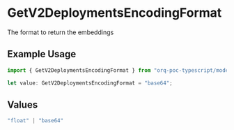 # GetV2DeploymentsEncodingFormat

The format to return the embeddings

## Example Usage

```typescript
import { GetV2DeploymentsEncodingFormat } from "orq-poc-typescript/models/operations";

let value: GetV2DeploymentsEncodingFormat = "base64";
```

## Values

```typescript
"float" | "base64"
```